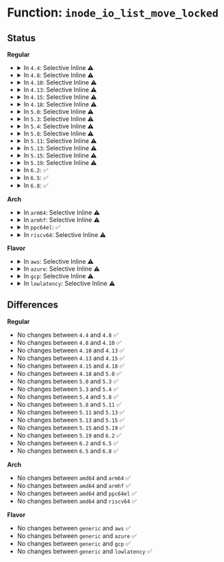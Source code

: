 # Function: <code>inode_io_list_move_locked</code>

## Status
<b>Regular</b>
<ul>
<li>
<details>
<summary>In <code>4.4</code>: Selective Inline ⚠️</summary>

```c
bool inode_io_list_move_locked(struct inode *inode, struct bdi_writeback *wb, struct list_head *head);
```

**Collision:** Unique Static

**Inline:** Selective

**Transformation:** False

**Instances:**

```
In fs/fs-writeback.c (ffffffff81236670)
Location: fs/fs-writeback.c:135
Inline: True
Direct callers:
  - fs/fs-writeback.c:redirty_tail
  - fs/fs-writeback.c:inode_switch_wbs_work_fn
  - fs/fs-writeback.c:__mark_inode_dirty
  - fs/fs-writeback.c:writeback_sb_inodes
  - fs/fs-writeback.c:writeback_sb_inodes
```
**Symbols:**

```
ffffffff81236670-ffffffff812366e2: inode_io_list_move_locked (STB_LOCAL)
```
</details>
</li>
<li>
<details>
<summary>In <code>4.8</code>: Selective Inline ⚠️</summary>

```c
bool inode_io_list_move_locked(struct inode *inode, struct bdi_writeback *wb, struct list_head *head);
```

**Collision:** Unique Static

**Inline:** Selective

**Transformation:** False

**Instances:**

```
In fs/fs-writeback.c (ffffffff8125fd10)
Location: fs/fs-writeback.c:135
Inline: True
Direct callers:
  - fs/fs-writeback.c:__mark_inode_dirty
  - fs/fs-writeback.c:writeback_sb_inodes
  - fs/fs-writeback.c:writeback_sb_inodes
  - fs/fs-writeback.c:redirty_tail
  - fs/fs-writeback.c:inode_switch_wbs_work_fn
```
**Symbols:**

```
ffffffff8125fd10-ffffffff8125fd82: inode_io_list_move_locked (STB_LOCAL)
```
</details>
</li>
<li>
<details>
<summary>In <code>4.10</code>: Selective Inline ⚠️</summary>

```c
bool inode_io_list_move_locked(struct inode *inode, struct bdi_writeback *wb, struct list_head *head);
```

**Collision:** Unique Static

**Inline:** Selective

**Transformation:** False

**Instances:**

```
In fs/fs-writeback.c (ffffffff81273230)
Location: fs/fs-writeback.c:135
Inline: True
Direct callers:
  - fs/fs-writeback.c:__mark_inode_dirty
  - fs/fs-writeback.c:writeback_sb_inodes
  - fs/fs-writeback.c:writeback_sb_inodes
  - fs/fs-writeback.c:redirty_tail
  - fs/fs-writeback.c:inode_switch_wbs_work_fn
```
**Symbols:**

```
ffffffff81273230-ffffffff812732a2: inode_io_list_move_locked (STB_LOCAL)
```
</details>
</li>
<li>
<details>
<summary>In <code>4.13</code>: Selective Inline ⚠️</summary>

```c
bool inode_io_list_move_locked(struct inode *inode, struct bdi_writeback *wb, struct list_head *head);
```

**Collision:** Unique Static

**Inline:** Selective

**Transformation:** False

**Instances:**

```
In fs/fs-writeback.c (ffffffff81280640)
Location: fs/fs-writeback.c:135
Inline: True
Direct callers:
  - fs/fs-writeback.c:__mark_inode_dirty
  - fs/fs-writeback.c:writeback_sb_inodes
  - fs/fs-writeback.c:writeback_sb_inodes
  - fs/fs-writeback.c:writeback_sb_inodes
  - fs/fs-writeback.c:redirty_tail
  - fs/fs-writeback.c:redirty_tail
  - fs/fs-writeback.c:inode_switch_wbs_work_fn
```
**Symbols:**

```
ffffffff81280640-ffffffff812806b2: inode_io_list_move_locked (STB_LOCAL)
```
</details>
</li>
<li>
<details>
<summary>In <code>4.15</code>: Selective Inline ⚠️</summary>

```c
bool inode_io_list_move_locked(struct inode *inode, struct bdi_writeback *wb, struct list_head *head);
```

**Collision:** Unique Static

**Inline:** Selective

**Transformation:** False

**Instances:**

```
In fs/fs-writeback.c (ffffffff812a3170)
Location: fs/fs-writeback.c:135
Inline: True
Direct callers:
  - fs/fs-writeback.c:__mark_inode_dirty
  - fs/fs-writeback.c:writeback_sb_inodes
  - fs/fs-writeback.c:writeback_sb_inodes
  - fs/fs-writeback.c:writeback_sb_inodes
  - fs/fs-writeback.c:redirty_tail
  - fs/fs-writeback.c:redirty_tail
  - fs/fs-writeback.c:inode_switch_wbs_work_fn
```
**Symbols:**

```
ffffffff812a3170-ffffffff812a31e2: inode_io_list_move_locked (STB_LOCAL)
```
</details>
</li>
<li>
<details>
<summary>In <code>4.18</code>: Selective Inline ⚠️</summary>

```c
bool inode_io_list_move_locked(struct inode *inode, struct bdi_writeback *wb, struct list_head *head);
```

**Collision:** Unique Static

**Inline:** Selective

**Transformation:** False

**Instances:**

```
In fs/fs-writeback.c (ffffffff812c9bc0)
Location: fs/fs-writeback.c:135
Inline: True
Direct callers:
  - fs/fs-writeback.c:__mark_inode_dirty
  - fs/fs-writeback.c:writeback_sb_inodes
  - fs/fs-writeback.c:writeback_sb_inodes
  - fs/fs-writeback.c:writeback_sb_inodes
  - fs/fs-writeback.c:redirty_tail
  - fs/fs-writeback.c:redirty_tail
  - fs/fs-writeback.c:inode_switch_wbs_work_fn
```
**Symbols:**

```
ffffffff812c9bc0-ffffffff812c9c32: inode_io_list_move_locked (STB_LOCAL)
```
</details>
</li>
<li>
<details>
<summary>In <code>5.0</code>: Selective Inline ⚠️</summary>

```c
bool inode_io_list_move_locked(struct inode *inode, struct bdi_writeback *wb, struct list_head *head);
```

**Collision:** Unique Static

**Inline:** Selective

**Transformation:** False

**Instances:**

```
In fs/fs-writeback.c (ffffffff812dedf0)
Location: fs/fs-writeback.c:135
Inline: True
Direct callers:
  - fs/fs-writeback.c:__mark_inode_dirty
  - fs/fs-writeback.c:writeback_sb_inodes
  - fs/fs-writeback.c:writeback_sb_inodes
  - fs/fs-writeback.c:writeback_sb_inodes
  - fs/fs-writeback.c:redirty_tail
  - fs/fs-writeback.c:redirty_tail
  - fs/fs-writeback.c:inode_switch_wbs_work_fn
```
**Symbols:**

```
ffffffff812dedf0-ffffffff812dee62: inode_io_list_move_locked (STB_LOCAL)
```
</details>
</li>
<li>
<details>
<summary>In <code>5.3</code>: Selective Inline ⚠️</summary>

```c
bool inode_io_list_move_locked(struct inode *inode, struct bdi_writeback *wb, struct list_head *head);
```

**Collision:** Unique Static

**Inline:** Selective

**Transformation:** False

**Instances:**

```
In fs/fs-writeback.c (ffffffff812fd4b0)
Location: fs/fs-writeback.c:136
Inline: True
Direct callers:
  - fs/fs-writeback.c:__mark_inode_dirty
  - fs/fs-writeback.c:writeback_sb_inodes
  - fs/fs-writeback.c:writeback_sb_inodes
  - fs/fs-writeback.c:writeback_sb_inodes
  - fs/fs-writeback.c:redirty_tail
  - fs/fs-writeback.c:redirty_tail
  - fs/fs-writeback.c:inode_switch_wbs_work_fn
```
**Symbols:**

```
ffffffff812fd4b0-ffffffff812fd525: inode_io_list_move_locked (STB_LOCAL)
```
</details>
</li>
<li>
<details>
<summary>In <code>5.4</code>: Selective Inline ⚠️</summary>

```c
bool inode_io_list_move_locked(struct inode *inode, struct bdi_writeback *wb, struct list_head *head);
```

**Collision:** Unique Static

**Inline:** Selective

**Transformation:** False

**Instances:**

```
In fs/fs-writeback.c (ffffffff8130f9a0)
Location: fs/fs-writeback.c:119
Inline: True
Direct callers:
  - fs/fs-writeback.c:__mark_inode_dirty
  - fs/fs-writeback.c:writeback_sb_inodes
  - fs/fs-writeback.c:writeback_sb_inodes
  - fs/fs-writeback.c:writeback_sb_inodes
  - fs/fs-writeback.c:redirty_tail
  - fs/fs-writeback.c:redirty_tail
  - fs/fs-writeback.c:inode_switch_wbs_work_fn
```
**Symbols:**

```
ffffffff8130f9a0-ffffffff8130fa15: inode_io_list_move_locked (STB_LOCAL)
```
</details>
</li>
<li>
<details>
<summary>In <code>5.8</code>: Selective Inline ⚠️</summary>

```c
bool inode_io_list_move_locked(struct inode *inode, struct bdi_writeback *wb, struct list_head *head);
```

**Collision:** Unique Static

**Inline:** Selective

**Transformation:** False

**Instances:**

```
In fs/fs-writeback.c (ffffffff81348f30)
Location: fs/fs-writeback.c:118
Inline: True
Direct callers:
  - fs/fs-writeback.c:__mark_inode_dirty
  - fs/fs-writeback.c:writeback_sb_inodes
  - fs/fs-writeback.c:writeback_sb_inodes
  - fs/fs-writeback.c:writeback_sb_inodes
  - fs/fs-writeback.c:redirty_tail_locked
  - fs/fs-writeback.c:inode_switch_wbs_work_fn
```
**Symbols:**

```
ffffffff81348f30-ffffffff81348fe5: inode_io_list_move_locked (STB_LOCAL)
```
</details>
</li>
<li>
<details>
<summary>In <code>5.11</code>: Selective Inline ⚠️</summary>

```c
bool inode_io_list_move_locked(struct inode *inode, struct bdi_writeback *wb, struct list_head *head);
```

**Collision:** Unique Static

**Inline:** Selective

**Transformation:** False

**Instances:**

```
In fs/fs-writeback.c (ffffffff81355e90)
Location: fs/fs-writeback.c:118
Inline: True
Direct callers:
  - fs/fs-writeback.c:__mark_inode_dirty
  - fs/fs-writeback.c:writeback_sb_inodes
  - fs/fs-writeback.c:writeback_sb_inodes
  - fs/fs-writeback.c:writeback_sb_inodes
  - fs/fs-writeback.c:redirty_tail_locked
  - fs/fs-writeback.c:inode_switch_wbs_work_fn
```
**Symbols:**

```
ffffffff81355e90-ffffffff81355f45: inode_io_list_move_locked (STB_LOCAL)
```
</details>
</li>
<li>
<details>
<summary>In <code>5.13</code>: Selective Inline ⚠️</summary>

```c
bool inode_io_list_move_locked(struct inode *inode, struct bdi_writeback *wb, struct list_head *head);
```

**Collision:** Unique Static

**Inline:** Selective

**Transformation:** False

**Instances:**

```
In fs/fs-writeback.c (ffffffff8135ca70)
Location: fs/fs-writeback.c:118
Inline: True
Direct callers:
  - fs/fs-writeback.c:__mark_inode_dirty
  - fs/fs-writeback.c:writeback_sb_inodes
  - fs/fs-writeback.c:writeback_sb_inodes
  - fs/fs-writeback.c:writeback_sb_inodes
  - fs/fs-writeback.c:redirty_tail_locked
  - fs/fs-writeback.c:inode_switch_wbs_work_fn
```
**Symbols:**

```
ffffffff8135ca70-ffffffff8135cb28: inode_io_list_move_locked (STB_LOCAL)
```
</details>
</li>
<li>
<details>
<summary>In <code>5.15</code>: Selective Inline ⚠️</summary>

```c
bool inode_io_list_move_locked(struct inode *inode, struct bdi_writeback *wb, struct list_head *head);
```

**Collision:** Unique Static

**Inline:** Selective

**Transformation:** False

**Instances:**

```
In fs/fs-writeback.c (ffffffff813aba9c)
Location: fs/fs-writeback.c:118
Inline: True
Inline callers:
  - fs/fs-writeback.c:redirty_tail_locked
Direct callers:
  - fs/fs-writeback.c:__mark_inode_dirty
  - fs/fs-writeback.c:writeback_sb_inodes
  - fs/fs-writeback.c:writeback_sb_inodes
  - fs/fs-writeback.c:writeback_sb_inodes
  - fs/fs-writeback.c:inode_do_switch_wbs
```
**Symbols:**

```
ffffffff813aaf90-ffffffff813ab002: inode_io_list_move_locked (STB_LOCAL)
```
</details>
</li>
<li>
<details>
<summary>In <code>5.19</code>: Selective Inline ⚠️</summary>

```c
bool inode_io_list_move_locked(struct inode *inode, struct bdi_writeback *wb, struct list_head *head);
```

**Collision:** Unique Static

**Inline:** Selective

**Transformation:** False

**Instances:**

```
In fs/fs-writeback.c (ffffffff814338bc)
Location: fs/fs-writeback.c:118
Inline: True
Inline callers:
  - fs/fs-writeback.c:redirty_tail_locked
Direct callers:
  - fs/fs-writeback.c:__mark_inode_dirty
  - fs/fs-writeback.c:writeback_sb_inodes
  - fs/fs-writeback.c:writeback_sb_inodes
  - fs/fs-writeback.c:writeback_sb_inodes
  - fs/fs-writeback.c:inode_do_switch_wbs
```
**Symbols:**

```
ffffffff81431d90-ffffffff81431e2b: inode_io_list_move_locked (STB_LOCAL)
```
</details>
</li>
<li>
<details>
<summary>In <code>6.2</code>: ✅</summary>

```c
bool inode_io_list_move_locked(struct inode *inode, struct bdi_writeback *wb, struct list_head *head);
```

**Collision:** Unique Static

**Inline:** No

**Transformation:** False

**Instances:**

```
In fs/fs-writeback.c (ffffffff814bf630)
Location: fs/fs-writeback.c:118
Inline: False
Direct callers:
  - fs/fs-writeback.c:__mark_inode_dirty
  - fs/fs-writeback.c:writeback_sb_inodes
  - fs/fs-writeback.c:writeback_sb_inodes
  - fs/fs-writeback.c:writeback_sb_inodes
  - fs/fs-writeback.c:writeback_single_inode
  - fs/fs-writeback.c:redirty_tail_locked
  - fs/fs-writeback.c:redirty_tail_locked
  - fs/fs-writeback.c:inode_do_switch_wbs
```
**Symbols:**

```
ffffffff814bf630-ffffffff814bf6d0: inode_io_list_move_locked (STB_LOCAL)
```
</details>
</li>
<li>
<details>
<summary>In <code>6.5</code>: ✅</summary>

```c
bool inode_io_list_move_locked(struct inode *inode, struct bdi_writeback *wb, struct list_head *head);
```

**Collision:** Unique Static

**Inline:** No

**Transformation:** False

**Instances:**

```
In fs/fs-writeback.c (ffffffff814f4730)
Location: fs/fs-writeback.c:118
Inline: False
Direct callers:
  - fs/fs-writeback.c:__mark_inode_dirty
  - fs/fs-writeback.c:writeback_sb_inodes
  - fs/fs-writeback.c:writeback_sb_inodes
  - fs/fs-writeback.c:writeback_sb_inodes
  - fs/fs-writeback.c:writeback_single_inode
  - fs/fs-writeback.c:redirty_tail_locked
  - fs/fs-writeback.c:redirty_tail_locked
  - fs/fs-writeback.c:inode_do_switch_wbs
```
**Symbols:**

```
ffffffff814f4730-ffffffff814f47d0: inode_io_list_move_locked (STB_LOCAL)
```
</details>
</li>
<li>
<details>
<summary>In <code>6.8</code>: ✅</summary>

```c
bool inode_io_list_move_locked(struct inode *inode, struct bdi_writeback *wb, struct list_head *head);
```

**Collision:** Unique Static

**Inline:** No

**Transformation:** False

**Instances:**

```
In fs/fs-writeback.c (ffffffff81528e40)
Location: fs/fs-writeback.c:118
Inline: False
Direct callers:
  - fs/fs-writeback.c:__mark_inode_dirty
  - fs/fs-writeback.c:writeback_sb_inodes
  - fs/fs-writeback.c:writeback_sb_inodes
  - fs/fs-writeback.c:writeback_sb_inodes
  - fs/fs-writeback.c:writeback_single_inode
  - fs/fs-writeback.c:redirty_tail_locked
  - fs/fs-writeback.c:redirty_tail_locked
  - fs/fs-writeback.c:inode_do_switch_wbs
```
**Symbols:**

```
ffffffff81528e40-ffffffff81528ee0: inode_io_list_move_locked (STB_LOCAL)
```
</details>
</li>
</ul>
<b>Arch</b>
<ul>
<li>
<details>
<summary>In <code>arm64</code>: Selective Inline ⚠️</summary>

```c
bool inode_io_list_move_locked(struct inode *inode, struct bdi_writeback *wb, struct list_head *head);
```

**Collision:** Unique Static

**Inline:** Selective

**Transformation:** False

**Instances:**

```
In fs/fs-writeback.c (ffff8000103c7300)
Location: fs/fs-writeback.c:119
Inline: True
Direct callers:
  - fs/fs-writeback.c:__mark_inode_dirty
  - fs/fs-writeback.c:writeback_sb_inodes
  - fs/fs-writeback.c:writeback_sb_inodes
  - fs/fs-writeback.c:redirty_tail
  - fs/fs-writeback.c:redirty_tail
  - fs/fs-writeback.c:inode_switch_wbs_work_fn
```
**Symbols:**

```
ffff8000103c7300-ffff8000103c73b4: inode_io_list_move_locked (STB_LOCAL)
```
</details>
</li>
<li>
<details>
<summary>In <code>armhf</code>: Selective Inline ⚠️</summary>

```c
bool inode_io_list_move_locked(struct inode *inode, struct bdi_writeback *wb, struct list_head *head);
```

**Collision:** Unique Static

**Inline:** Selective

**Transformation:** False

**Instances:**

```
In fs/fs-writeback.c (c05a1808)
Location: fs/fs-writeback.c:119
Inline: True
Direct callers:
  - fs/fs-writeback.c:__mark_inode_dirty
  - fs/fs-writeback.c:writeback_sb_inodes
  - fs/fs-writeback.c:writeback_sb_inodes
  - fs/fs-writeback.c:writeback_sb_inodes
  - fs/fs-writeback.c:redirty_tail
  - fs/fs-writeback.c:inode_switch_wbs_work_fn
```
**Symbols:**

```
c05a1808-c05a1898: inode_io_list_move_locked (STB_LOCAL)
```
</details>
</li>
<li>
<details>
<summary>In <code>ppc64el</code>: ✅</summary>

```c
bool inode_io_list_move_locked(struct inode *inode, struct bdi_writeback *wb, struct list_head *head);
```

**Collision:** Unique Static

**Inline:** No

**Transformation:** False

**Instances:**

```
In fs/fs-writeback.c (c0000000004c4fc0)
Location: fs/fs-writeback.c:119
Inline: False
Direct callers:
  - fs/fs-writeback.c:__mark_inode_dirty
  - fs/fs-writeback.c:writeback_sb_inodes
  - fs/fs-writeback.c:writeback_sb_inodes
  - fs/fs-writeback.c:writeback_sb_inodes
  - fs/fs-writeback.c:redirty_tail
  - fs/fs-writeback.c:redirty_tail
  - fs/fs-writeback.c:inode_switch_wbs_work_fn
```
**Symbols:**

```
c0000000004c4fc0-c0000000004c5074: inode_io_list_move_locked (STB_LOCAL)
```
</details>
</li>
<li>
<details>
<summary>In <code>riscv64</code>: Selective Inline ⚠️</summary>

```c
bool inode_io_list_move_locked(struct inode *inode, struct bdi_writeback *wb, struct list_head *head);
```

**Collision:** Unique Static

**Inline:** Selective

**Transformation:** False

**Instances:**

```
In fs/fs-writeback.c (ffffffe0002840a2)
Location: fs/fs-writeback.c:119
Inline: True
Direct callers:
  - fs/fs-writeback.c:__mark_inode_dirty
  - fs/fs-writeback.c:writeback_sb_inodes
  - fs/fs-writeback.c:writeback_sb_inodes
  - fs/fs-writeback.c:writeback_sb_inodes
  - fs/fs-writeback.c:redirty_tail
  - fs/fs-writeback.c:inode_switch_wbs_work_fn
```
**Symbols:**

```
ffffffe0002840a2-ffffffe00028413a: inode_io_list_move_locked (STB_LOCAL)
```
</details>
</li>
</ul>
<b>Flavor</b>
<ul>
<li>
<details>
<summary>In <code>aws</code>: Selective Inline ⚠️</summary>

```c
bool inode_io_list_move_locked(struct inode *inode, struct bdi_writeback *wb, struct list_head *head);
```

**Collision:** Unique Static

**Inline:** Selective

**Transformation:** False

**Instances:**

```
In fs/fs-writeback.c (ffffffff81307f80)
Location: fs/fs-writeback.c:119
Inline: True
Direct callers:
  - fs/fs-writeback.c:__mark_inode_dirty
  - fs/fs-writeback.c:writeback_sb_inodes
  - fs/fs-writeback.c:writeback_sb_inodes
  - fs/fs-writeback.c:writeback_sb_inodes
  - fs/fs-writeback.c:redirty_tail
  - fs/fs-writeback.c:redirty_tail
  - fs/fs-writeback.c:inode_switch_wbs_work_fn
```
**Symbols:**

```
ffffffff81307f80-ffffffff81307ff5: inode_io_list_move_locked (STB_LOCAL)
```
</details>
</li>
<li>
<details>
<summary>In <code>azure</code>: Selective Inline ⚠️</summary>

```c
bool inode_io_list_move_locked(struct inode *inode, struct bdi_writeback *wb, struct list_head *head);
```

**Collision:** Unique Static

**Inline:** Selective

**Transformation:** False

**Instances:**

```
In fs/fs-writeback.c (ffffffff812f8ba0)
Location: fs/fs-writeback.c:119
Inline: True
Direct callers:
  - fs/fs-writeback.c:__mark_inode_dirty
  - fs/fs-writeback.c:writeback_sb_inodes
  - fs/fs-writeback.c:writeback_sb_inodes
  - fs/fs-writeback.c:writeback_sb_inodes
  - fs/fs-writeback.c:redirty_tail
  - fs/fs-writeback.c:redirty_tail
  - fs/fs-writeback.c:inode_switch_wbs_work_fn
```
**Symbols:**

```
ffffffff812f8ba0-ffffffff812f8c15: inode_io_list_move_locked (STB_LOCAL)
```
</details>
</li>
<li>
<details>
<summary>In <code>gcp</code>: Selective Inline ⚠️</summary>

```c
bool inode_io_list_move_locked(struct inode *inode, struct bdi_writeback *wb, struct list_head *head);
```

**Collision:** Unique Static

**Inline:** Selective

**Transformation:** False

**Instances:**

```
In fs/fs-writeback.c (ffffffff81305d70)
Location: fs/fs-writeback.c:119
Inline: True
Direct callers:
  - fs/fs-writeback.c:__mark_inode_dirty
  - fs/fs-writeback.c:writeback_sb_inodes
  - fs/fs-writeback.c:writeback_sb_inodes
  - fs/fs-writeback.c:writeback_sb_inodes
  - fs/fs-writeback.c:redirty_tail
  - fs/fs-writeback.c:redirty_tail
  - fs/fs-writeback.c:inode_switch_wbs_work_fn
```
**Symbols:**

```
ffffffff81305d70-ffffffff81305de5: inode_io_list_move_locked (STB_LOCAL)
```
</details>
</li>
<li>
<details>
<summary>In <code>lowlatency</code>: Selective Inline ⚠️</summary>

```c
bool inode_io_list_move_locked(struct inode *inode, struct bdi_writeback *wb, struct list_head *head);
```

**Collision:** Unique Static

**Inline:** Selective

**Transformation:** False

**Instances:**

```
In fs/fs-writeback.c (ffffffff813172b0)
Location: fs/fs-writeback.c:119
Inline: True
Direct callers:
  - fs/fs-writeback.c:__mark_inode_dirty
  - fs/fs-writeback.c:writeback_sb_inodes
  - fs/fs-writeback.c:writeback_sb_inodes
  - fs/fs-writeback.c:writeback_sb_inodes
  - fs/fs-writeback.c:redirty_tail
  - fs/fs-writeback.c:redirty_tail
  - fs/fs-writeback.c:inode_switch_wbs_work_fn
```
**Symbols:**

```
ffffffff813172b0-ffffffff81317325: inode_io_list_move_locked (STB_LOCAL)
```
</details>
</li>
</ul>

## Differences
<b>Regular</b>
<ul>
<li>
No changes between <code>4.4</code> and <code>4.8</code> ✅
</li>
<li>
No changes between <code>4.8</code> and <code>4.10</code> ✅
</li>
<li>
No changes between <code>4.10</code> and <code>4.13</code> ✅
</li>
<li>
No changes between <code>4.13</code> and <code>4.15</code> ✅
</li>
<li>
No changes between <code>4.15</code> and <code>4.18</code> ✅
</li>
<li>
No changes between <code>4.18</code> and <code>5.0</code> ✅
</li>
<li>
No changes between <code>5.0</code> and <code>5.3</code> ✅
</li>
<li>
No changes between <code>5.3</code> and <code>5.4</code> ✅
</li>
<li>
No changes between <code>5.4</code> and <code>5.8</code> ✅
</li>
<li>
No changes between <code>5.8</code> and <code>5.11</code> ✅
</li>
<li>
No changes between <code>5.11</code> and <code>5.13</code> ✅
</li>
<li>
No changes between <code>5.13</code> and <code>5.15</code> ✅
</li>
<li>
No changes between <code>5.15</code> and <code>5.19</code> ✅
</li>
<li>
No changes between <code>5.19</code> and <code>6.2</code> ✅
</li>
<li>
No changes between <code>6.2</code> and <code>6.5</code> ✅
</li>
<li>
No changes between <code>6.5</code> and <code>6.8</code> ✅
</li>
</ul>
<b>Arch</b>
<ul>
<li>
No changes between <code>amd64</code> and <code>arm64</code> ✅
</li>
<li>
No changes between <code>amd64</code> and <code>armhf</code> ✅
</li>
<li>
No changes between <code>amd64</code> and <code>ppc64el</code> ✅
</li>
<li>
No changes between <code>amd64</code> and <code>riscv64</code> ✅
</li>
</ul>
<b>Flavor</b>
<ul>
<li>
No changes between <code>generic</code> and <code>aws</code> ✅
</li>
<li>
No changes between <code>generic</code> and <code>azure</code> ✅
</li>
<li>
No changes between <code>generic</code> and <code>gcp</code> ✅
</li>
<li>
No changes between <code>generic</code> and <code>lowlatency</code> ✅
</li>
</ul>
